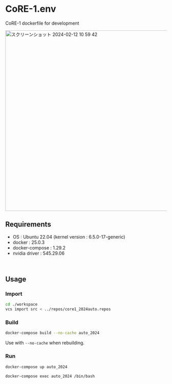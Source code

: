 # CoRE-1.env
CoRE-1 dockerfile for development

<img width="563" alt="スクリーンショット 2024-02-12 10 59 42" src="https://github.com/StrayedCats/CoRE-1.env/assets/67567093/6650970d-1bb8-435a-9db7-fea7580a4bed">


## Requirements

- OS : Ubuntu 22.04 (kernel version : 6.5.0-17-generic)
- docker : 25.0.3
- docker-compose : 1.29.2
- nvidia driver : 545.29.06

<br>

## Usage

### Import

```bash
cd ./workspace
vcs import src < ../repos/core1_2024auto.repos
```

### Build

```bash
docker-compose build --no-cache auto_2024
```

Use with `--no-cache` when rebuilding.

### Run

```bash
docker-compose up auto_2024
```

```bash
docker-compose exec auto_2024 /bin/bash
```
